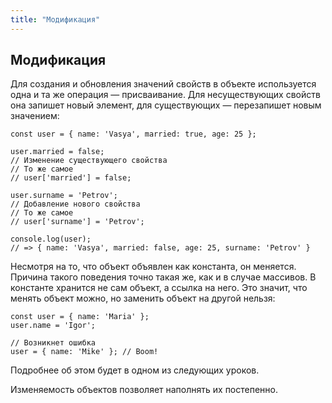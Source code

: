 ```yaml
---
title: "Модификация"
---
```



## Модификация

Для создания и обновления значений свойств в объекте используется одна и та же операция — присваивание. Для несуществующих свойств она запишет новый элемент, для существующих — перезапишет новым значением:

```
const user = { name: 'Vasya', married: true, age: 25 };

user.married = false;
// Изменение существующего свойства
// То же самое
// user['married'] = false;

user.surname = 'Petrov';
// Добавление нового свойства
// То же самое
// user['surname'] = 'Petrov';

console.log(user);
// => { name: 'Vasya', married: false, age: 25, surname: 'Petrov' }
```

Несмотря на то, что объект объявлен как константа, он меняется. Причина такого поведения точно такая же, как и в случае массивов. В константе хранится не сам объект, а ссылка на него. Это значит, что менять объект можно, но заменить объект на другой нельзя:

```
const user = { name: 'Maria' };
user.name = 'Igor';

// Возникнет ошибка
user = { name: 'Mike' }; // Boom!
```

Подробнее об этом будет в одном из следующих уроков.

Изменяемость объектов позволяет наполнять их постепенно.